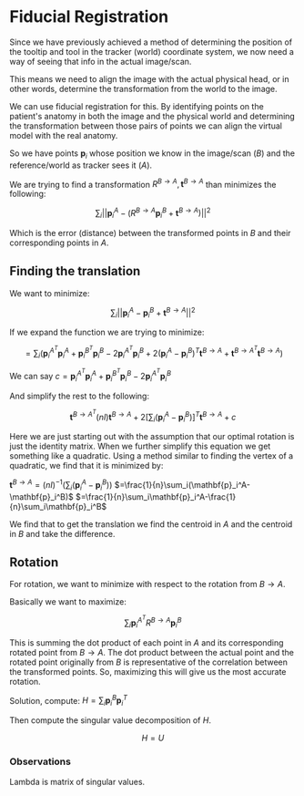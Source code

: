 # Fiducial Registration

Since we have previously achieved a method of determining the position of the tooltip and tool in the tracker (world) coordinate system, we now need a way of seeing that info in the actual image/scan.

This means we need to align the image with the actual physical head, or in other words, determine the transformation from the world to the image.

We can use fiducial registration for this. By identifying points on the patient's anatomy in both the image and the physical world and determining the transformation between those pairs of points we can align the virtual model with the real anatomy.

So we have points $\mathbf{p}_i$ whose position we know in the image/scan ($B$) and the reference/world as tracker sees it ($A$).

We are trying to find a transformation $R^{B \rightarrow A}, \mathbf{t}^{B \rightarrow A}$ than minimizes the following:

$$
\sum_i\lvert\lvert\mathbf{p}_i^A-(R^{B \rightarrow A}\mathbf{p}_i^B+\mathbf{t}^{B \rightarrow A})\rvert\rvert^2
$$

Which is the error (distance) between the transformed points in $B$ and their corresponding points in $A$.

## Finding the translation

We want to minimize:

$$
\sum_i\lvert\lvert\mathbf{p}_i^A-\mathbf{p}_i^B+\mathbf{t}^{B \rightarrow A}\rvert\rvert^2
$$

If we expand the function we are trying to minimize:

$$
=\sum_i(\mathbf{p}_i^{A^T}\mathbf{p}_i^A+\mathbf{p}_i^{B^T}\mathbf{p}_i^B-2\mathbf{p}_i^{A^T}\mathbf{p}_i^B+2(\mathbf{p}_i^A-\mathbf{p}_i^B)^T\mathbf{t}^{B \rightarrow A}+\mathbf{t}^{B \rightarrow A^T}\mathbf{t}^{B \rightarrow A})
$$

We can say $c = \mathbf{p}_i^{A^T}\mathbf{p}_i^A+\mathbf{p}_i^{B^T}\mathbf{p}_i^B-2\mathbf{p}_i^{A^T}\mathbf{p}_i^B$

And simplify the rest to the following:

$$
\mathbf{t}^{B \rightarrow A^T}(nI)\mathbf{t}^{B \rightarrow A}+2\left[\sum_i(\mathbf{p}_i^A-\mathbf{p}_i^B)\right]^T\mathbf{t}^{B \rightarrow A}+c
$$

Here we are just starting out with the assumption that our optimal rotation is just the identity matrix. When we further simplify this equation we get something like a quadratic. Using a method similar to finding the vertex of a quadratic, we find that it is minimized by:

$\mathbf{t}^{B \rightarrow A}=(nI)^{-1}(\sum_i(\mathbf{p}_i^A-\mathbf{p}_i^B))$
$=\frac{1}{n}\sum_i(\mathbf{p}_i^A-\mathbf{p}_i^B)$
$=\frac{1}{n}\sum_i\mathbf{p}_i^A-\frac{1}{n}\sum_i\mathbf{p}_i^B$

We find that to get the translation we find the centroid in $A$ and the centroid in $B$ and take the difference.

## Rotation

For rotation, we want to minimize with respect to the rotation from $B \rightarrow A$.

Basically we want to maximize:

$$
\sum_i\mathbf{p}^{A^T}_iR^{B \rightarrow A}\mathbf{p}^B_i
$$

This is summing the dot product of each point in $A$ and its corresponding rotated point from $B \rightarrow A$. The dot product between the actual point and the rotated point originally from $B$ is representative of the correlation between the transformed points. So, maximizing this will give us the most accurate rotation.

Solution, compute: $H=\sum_i\mathbf{p}_i^B\mathbf{p}_i^T$

Then compute the singular value decomposition of $H$.

$$
H=U
$$

### Observations

Lambda is matrix of singular values.